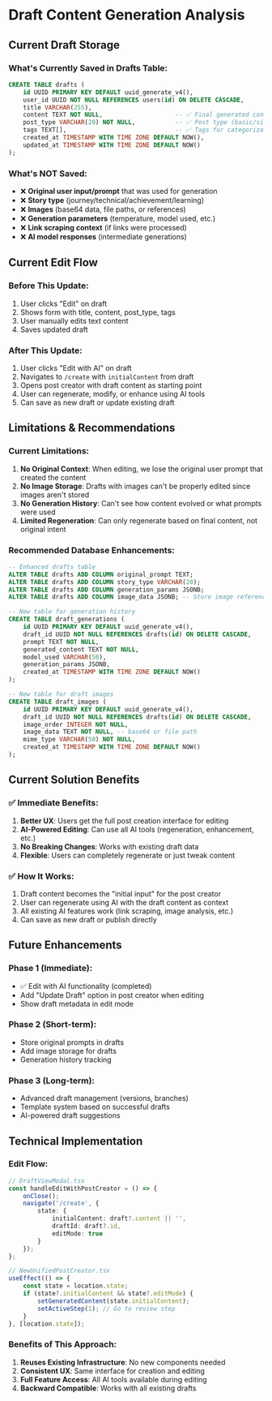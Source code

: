 # Draft Content Generation Analysis

## Current Draft Storage

### What's Currently Saved in Drafts Table:
```sql
CREATE TABLE drafts (
    id UUID PRIMARY KEY DEFAULT uuid_generate_v4(),
    user_id UUID NOT NULL REFERENCES users(id) ON DELETE CASCADE,
    title VARCHAR(255),
    content TEXT NOT NULL,                    -- ✅ Final generated content
    post_type VARCHAR(20) NOT NULL,           -- ✅ Post type (basic/single/multiple)
    tags TEXT[],                              -- ✅ Tags for categorization
    created_at TIMESTAMP WITH TIME ZONE DEFAULT NOW(),
    updated_at TIMESTAMP WITH TIME ZONE DEFAULT NOW()
);
```

### What's NOT Saved:
- ❌ **Original user input/prompt** that was used for generation
- ❌ **Story type** (journey/technical/achievement/learning)
- ❌ **Images** (base64 data, file paths, or references)
- ❌ **Generation parameters** (temperature, model used, etc.)
- ❌ **Link scraping context** (if links were processed)
- ❌ **AI model responses** (intermediate generations)

## Current Edit Flow

### Before This Update:
1. User clicks "Edit" on draft
2. Shows form with title, content, post_type, tags
3. User manually edits text content
4. Saves updated draft

### After This Update:
1. User clicks "Edit with AI" on draft
2. Navigates to `/create` with `initialContent` from draft
3. Opens post creator with draft content as starting point
4. User can regenerate, modify, or enhance using AI tools
5. Can save as new draft or update existing draft

## Limitations & Recommendations

### Current Limitations:
1. **No Original Context**: When editing, we lose the original user prompt that created the content
2. **No Image Storage**: Drafts with images can't be properly edited since images aren't stored
3. **No Generation History**: Can't see how content evolved or what prompts were used
4. **Limited Regeneration**: Can only regenerate based on final content, not original intent

### Recommended Database Enhancements:

```sql
-- Enhanced drafts table
ALTER TABLE drafts ADD COLUMN original_prompt TEXT;
ALTER TABLE drafts ADD COLUMN story_type VARCHAR(20);
ALTER TABLE drafts ADD COLUMN generation_params JSONB;
ALTER TABLE drafts ADD COLUMN image_data JSONB; -- Store image references/metadata

-- New table for generation history
CREATE TABLE draft_generations (
    id UUID PRIMARY KEY DEFAULT uuid_generate_v4(),
    draft_id UUID NOT NULL REFERENCES drafts(id) ON DELETE CASCADE,
    prompt TEXT NOT NULL,
    generated_content TEXT NOT NULL,
    model_used VARCHAR(50),
    generation_params JSONB,
    created_at TIMESTAMP WITH TIME ZONE DEFAULT NOW()
);

-- New table for draft images
CREATE TABLE draft_images (
    id UUID PRIMARY KEY DEFAULT uuid_generate_v4(),
    draft_id UUID NOT NULL REFERENCES drafts(id) ON DELETE CASCADE,
    image_order INTEGER NOT NULL,
    image_data TEXT NOT NULL, -- base64 or file path
    mime_type VARCHAR(50) NOT NULL,
    created_at TIMESTAMP WITH TIME ZONE DEFAULT NOW()
);
```

## Current Solution Benefits

### ✅ Immediate Benefits:
1. **Better UX**: Users get the full post creation interface for editing
2. **AI-Powered Editing**: Can use all AI tools (regeneration, enhancement, etc.)
3. **No Breaking Changes**: Works with existing draft data
4. **Flexible**: Users can completely regenerate or just tweak content

### ✅ How It Works:
1. Draft content becomes the "initial input" for the post creator
2. User can regenerate using AI with the draft content as context
3. All existing AI features work (link scraping, image analysis, etc.)
4. Can save as new draft or publish directly

## Future Enhancements

### Phase 1 (Immediate):
- ✅ Edit with AI functionality (completed)
- Add "Update Draft" option in post creator when editing
- Show draft metadata in edit mode

### Phase 2 (Short-term):
- Store original prompts in drafts
- Add image storage for drafts
- Generation history tracking

### Phase 3 (Long-term):
- Advanced draft management (versions, branches)
- Template system based on successful drafts
- AI-powered draft suggestions

## Technical Implementation

### Edit Flow:
```typescript
// DraftViewModal.tsx
const handleEditWithPostCreator = () => {
    onClose();
    navigate('/create', { 
        state: { 
            initialContent: draft?.content || '',
            draftId: draft?.id,
            editMode: true
        }
    });
};

// NewUnifiedPostCreator.tsx
useEffect(() => {
    const state = location.state;
    if (state?.initialContent && state?.editMode) {
        setGeneratedContent(state.initialContent);
        setActiveStep(1); // Go to review step
    }
}, [location.state]);
```

### Benefits of This Approach:
1. **Reuses Existing Infrastructure**: No new components needed
2. **Consistent UX**: Same interface for creation and editing
3. **Full Feature Access**: All AI tools available during editing
4. **Backward Compatible**: Works with all existing drafts
